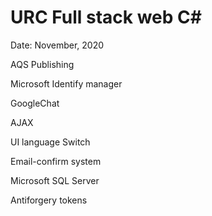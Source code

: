 # URC Full stack web C#

Date:          November, 2020


AQS Publishing

Microsoft Identify manager

GoogleChat

AJAX

UI language Switch

Email-confirm system

Microsoft SQL Server

Antiforgery tokens
